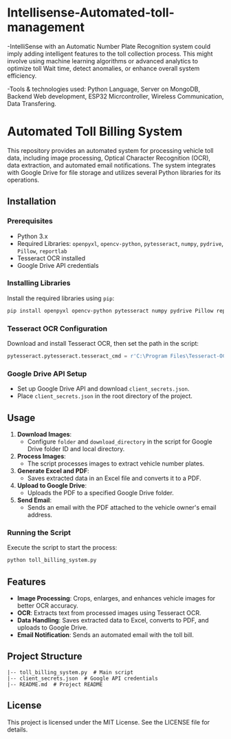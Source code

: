 # Intellisense-Automated-toll-management
-IntelliSense with an Automatic Number Plate Recognition system could imply adding intelligent features to the toll collection process. This might involve using machine learning algorithms or advanced analytics to optimize toll Wait time, detect anomalies, or enhance overall system efficiency.

-Tools & technologies used: Python Language, Server on MongoDB, Backend Web development, ESP32 Micrcontroller, Wireless
Communication, Data Transfering.

# Automated Toll Billing System

This repository provides an automated system for processing vehicle toll data, including image processing, Optical Character Recognition (OCR), data extraction, and automated email notifications. The system integrates with Google Drive for file storage and utilizes several Python libraries for its operations.

## Installation

### Prerequisites
- Python 3.x
- Required Libraries: `openpyxl`, `opencv-python`, `pytesseract`, `numpy`, `pydrive`, `Pillow`, `reportlab`
- Tesseract OCR installed
- Google Drive API credentials

### Installing Libraries
Install the required libraries using `pip`:
```bash
pip install openpyxl opencv-python pytesseract numpy pydrive Pillow reportlab
```

### Tesseract OCR Configuration
Download and install Tesseract OCR, then set the path in the script:
```python
pytesseract.pytesseract.tesseract_cmd = r'C:\Program Files\Tesseract-OCR\tesseract.exe'
```

### Google Drive API Setup
- Set up Google Drive API and download `client_secrets.json`.
- Place `client_secrets.json` in the root directory of the project.

## Usage

1. **Download Images**:
    - Configure `folder` and `download_directory` in the script for Google Drive folder ID and local directory.
2. **Process Images**:
    - The script processes images to extract vehicle number plates.
3. **Generate Excel and PDF**:
    - Saves extracted data in an Excel file and converts it to a PDF.
4. **Upload to Google Drive**:
    - Uploads the PDF to a specified Google Drive folder.
5. **Send Email**:
    - Sends an email with the PDF attached to the vehicle owner's email address.

### Running the Script
Execute the script to start the process:
```bash
python toll_billing_system.py
```

## Features

- **Image Processing**: Crops, enlarges, and enhances vehicle images for better OCR accuracy.
- **OCR**: Extracts text from processed images using Tesseract OCR.
- **Data Handling**: Saves extracted data to Excel, converts to PDF, and uploads to Google Drive.
- **Email Notification**: Sends an automated email with the toll bill.

## Project Structure

```
|-- toll_billing_system.py  # Main script
|-- client_secrets.json  # Google API credentials
|-- README.md  # Project README
```

## License

This project is licensed under the MIT License. See the LICENSE file for details.
